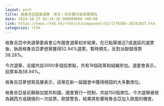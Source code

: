 ```yaml
---
layout: post
title: 格魯吉亞國會選舉　官方：初步顯示執政黨領先
date: 2024-10-27 02:16:26.000000000 +08:00
link: https://news.rthk.hk/rthk/ch/component/k2/1776384-20241027.htm
categories: rthk
---
```


格魯吉亞中央選舉委員會公布國會選舉初步結果，在已點算接近7成選區的選票後，執政格魯吉亞夢想黨獲得52.94%選票，暫時領先，反對派聯盟得票38.28%。

今次選舉，全國共設3000多個投票點，共有18個政黨和組織參加。選委會表示，投票率為58.94%。

格魯吉亞夢想黨高層表示，該黨在新一屆國會中獲得穩固的大多數席位。

格魯吉亞是前蘇聯加盟共和國，國會實行一院制，共設150個席位。今次選舉被視為親西方或親俄的一次投票。歐盟警告，結果將影響格魯吉亞加入歐盟的機會。
